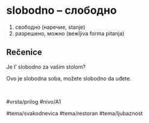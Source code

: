 # slobodno – слободно

1. свободно (наречие, stanje)  
2. разрешено, можно (вежljiva forma pitanja)

## Rečenice

Je l’ slobodno za vašim stolom?

Ovo je slobodna soba, možete slobodno da uđete.

<br>

#vrsta/prilog
#nivo/A1

#tema/svakodnevica
#tema/restoran
#tema/ljubaznost
